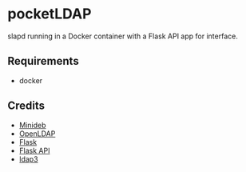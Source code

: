 # pocketLDAP

slapd running in a Docker container with a Flask API app for interface.


## Requirements

* docker


## Credits

* [Minideb](https://github.com/bitnami/minideb)
* [OpenLDAP](https://www.openldap.org)
* [Flask](https://github.com/pallets/flask)
* [Flask API](https://github.com/flask-api/flask-api)
* [ldap3](https://github.com/cannatag/ldap3)

